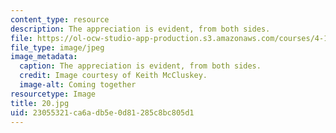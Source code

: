 ```yaml
---
content_type: resource
description: The appreciation is evident, from both sides.
file: https://ol-ocw-studio-app-production.s3.amazonaws.com/courses/4-170-ecuador-workshop-fall-2006/23055321ca6adb5e0d81285c8bc805d1_20.jpg
file_type: image/jpeg
image_metadata:
  caption: The appreciation is evident, from both sides.
  credit: Image courtesy of Keith McCluskey.
  image-alt: Coming together
resourcetype: Image
title: 20.jpg
uid: 23055321-ca6a-db5e-0d81-285c8bc805d1
---
```

